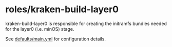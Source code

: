 # roles/kraken-build-layer0

kraken-build-layer0 is responsible for creating the initramfs bundles needed for the layer0 (i.e. minOS) stage.

See [defaults/main.yml](defaults/main.yml) for configuration details.